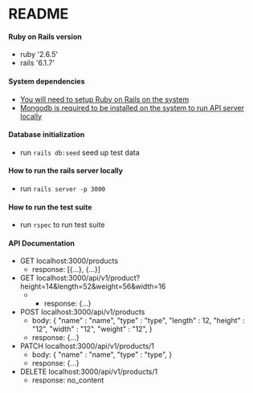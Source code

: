 # README

#### Ruby on Rails version
* ruby '2.6.5'
* rails '6.1.7'

#### System dependencies
*  [You will need to setup Ruby on Rails on the system](https://gorails.com/setup/macos/13-ventura)
*  [Mongodb is required to be installed on the system to run API server locally
](https://www.mongodb.com/docs/manual/tutorial/install-mongodb-on-os-x/)
#### Database initialization
* run `rails db:seed` seed up test data

#### How to run the rails server locally
* run `rails server -p 3000`
#### How to run the test suite
* run `rspec` to run test suite

#### API Documentation
- GET localhost:3000/products
    - response: [{...}, {...}]
- GET localhost:3000/api/v1/product?height=14&length=52&weight=56&width=16
    - - response: {...}
- POST localhost:3000/api/v1/products
    - body: {
      "name" : "name",
      "type" : "type",
      "length" : 12,
      "height" : "12",
      "width" : "12",
      "weight" : "12",
    }
    - response: {...}
- PATCH localhost:3000/api/v1/products/1
    - body: {
      "name" : "name",
      "type" : "type",
    }
    - response: {...}
- DELETE localhost:3000/api/v1/products/1
    - response: no_content

